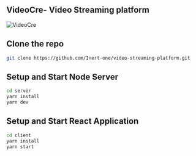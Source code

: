 ## VideoCre- Video Streaming platform
![VideoCre](https://github.com/Inert-one/video-streaming-platform/tree/master/client/src/logo.png)

## Clone the repo

``` bash
git clone https://github.com/Inert-one/video-streaming-platform.git
```

## Setup and Start Node Server
``` bash
cd server
yarn install
yarn dev
```

## Setup and Start React Application
``` bash
cd client
yarn install
yarn start
```